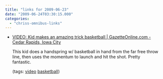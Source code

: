 ```yaml
---
title: "links for 2009-06-23"
date: "2009-06-24T03:30:15.000"
categories: 
  - "chriss-omnibus-links"
---
```


- [VIDEO: Kid makes an amazing trick basketball | GazetteOnline.com - Cedar Rapids, Iowa City](http://www.gazetteonline.com/apps/pbcs.dll/article?AID=/20090623/SPORTS/906239989/1056/rss02&rssfeed=rss02)
    
    This kid does a handspring w/ basketball in hand from the far free throw line, then uses the momentum to launch and hit the shot. Pretty fantastic.
    
    (tags: [video](http://delicious.com/hubbsc/video) [basketball](http://delicious.com/hubbsc/basketball))
